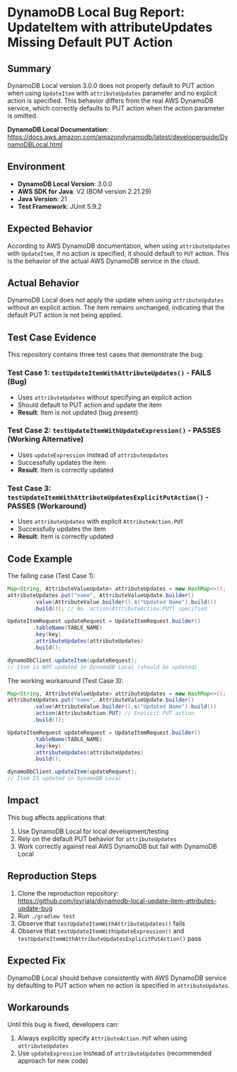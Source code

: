 # DynamoDB Local Bug Report: UpdateItem with attributeUpdates Missing Default PUT Action

## Summary

DynamoDB Local version 3.0.0 does not properly default to PUT action when using `UpdateItem` with `attributeUpdates` parameter and no explicit action is specified. This behavior differs from the real AWS DynamoDB service, which correctly defaults to PUT action when the action parameter is omitted.

**DynamoDB Local Documentation**: https://docs.aws.amazon.com/amazondynamodb/latest/developerguide/DynamoDBLocal.html

## Environment

- **DynamoDB Local Version**: 3.0.0
- **AWS SDK for Java**: V2 (BOM version 2.21.29)
- **Java Version**: 21
- **Test Framework**: JUnit 5.9.2

## Expected Behavior

According to AWS DynamoDB documentation, when using `attributeUpdates` with `UpdateItem`, if no action is specified, it should default to `PUT` action. This is the behavior of the actual AWS DynamoDB service in the cloud.

## Actual Behavior

DynamoDB Local does not apply the update when using `attributeUpdates` without an explicit action. The item remains unchanged, indicating that the default PUT action is not being applied.

## Test Case Evidence

This repository contains three test cases that demonstrate the bug:

### Test Case 1: `testUpdateItemWithAttributeUpdates()` - **FAILS (Bug)**
- Uses `attributeUpdates` without specifying an explicit action
- Should default to PUT action and update the item
- **Result**: Item is not updated (bug present)

### Test Case 2: `testUpdateItemWithUpdateExpression()` - **PASSES (Working Alternative)**
- Uses `updateExpression` instead of `attributeUpdates`
- Successfully updates the item
- **Result**: Item is correctly updated

### Test Case 3: `testUpdateItemWithAttributeUpdatesExplicitPutAction()` - **PASSES (Workaround)**
- Uses `attributeUpdates` with explicit `AttributeAction.PUT`
- Successfully updates the item
- **Result**: Item is correctly updated

## Code Example

The failing case (Test Case 1):

```java
Map<String, AttributeValueUpdate> attributeUpdates = new HashMap<>();
attributeUpdates.put("name", AttributeValueUpdate.builder()
        .value(AttributeValue.builder().s("Updated Name").build())
        .build()); // No .action(AttributeAction.PUT) specified

UpdateItemRequest updateRequest = UpdateItemRequest.builder()
        .tableName(TABLE_NAME)
        .key(key)
        .attributeUpdates(attributeUpdates)
        .build();

dynamoDbClient.updateItem(updateRequest);
// Item is NOT updated in DynamoDB Local (should be updated)
```

The working workaround (Test Case 3):

```java
Map<String, AttributeValueUpdate> attributeUpdates = new HashMap<>();
attributeUpdates.put("name", AttributeValueUpdate.builder()
        .value(AttributeValue.builder().s("Updated Name").build())
        .action(AttributeAction.PUT) // Explicit PUT action
        .build());

UpdateItemRequest updateRequest = UpdateItemRequest.builder()
        .tableName(TABLE_NAME)
        .key(key)
        .attributeUpdates(attributeUpdates)
        .build();

dynamoDbClient.updateItem(updateRequest);
// Item IS updated in DynamoDB Local
```

## Impact

This bug affects applications that:
1. Use DynamoDB Local for local development/testing
2. Rely on the default PUT behavior for `attributeUpdates`
3. Work correctly against real AWS DynamoDB but fail with DynamoDB Local

## Reproduction Steps

1. Clone the reproduction repository: https://github.com/jsyrjala/dynamodb-local-update-item-attributes-update-bug
2. Run `./gradlew test`
3. Observe that `testUpdateItemWithAttributeUpdates()` fails
4. Observe that `testUpdateItemWithUpdateExpression()` and `testUpdateItemWithAttributeUpdatesExplicitPutAction()` pass

## Expected Fix

DynamoDB Local should behave consistently with AWS DynamoDB service by defaulting to PUT action when no action is specified in `attributeUpdates`.

## Workarounds

Until this bug is fixed, developers can:
1. Always explicitly specify `AttributeAction.PUT` when using `attributeUpdates`
2. Use `updateExpression` instead of `attributeUpdates` (recommended approach for new code)